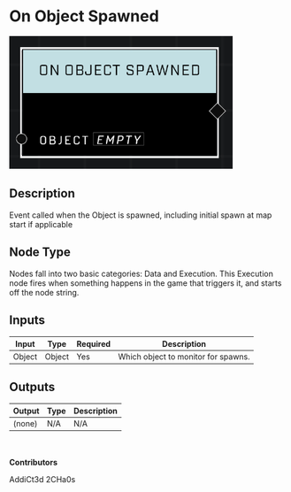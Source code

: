 # On Object Spawned
![](../../../.gitbook/assets/on-object-spawned.png)
## Description
Event called when the Object is spawned, including initial spawn at map start if applicable

## Node Type
Nodes fall into two basic categories: Data and Execution. This Execution node fires when something happens in the game that triggers it, and starts off the node string.

## Inputs
| Input            | Type             | Required | Description												    |
|------------------|------------------|----------|--------------------------------------------------------------|
| Object | Object | Yes | Which object to monitor for spawns.  |

## Outputs
| Output           | Type             | Description												     |
|------------------|------------------|--------------------------------------------------------------|
| (none) | N/A  | N/A  |

\
\
**Contributors**

AddiCt3d 2CHa0s